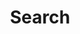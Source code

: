 ---
# You don't need to edit this file, it's empty on purpose.
# Edit theme's home layout instead if you wanna make some changes
# See: https://jekyllrb.com/docs/themes/#overriding-theme-defaults
layout: search
title: Search
description: Find what you are looking for on this site
icon: fas fa-search
---